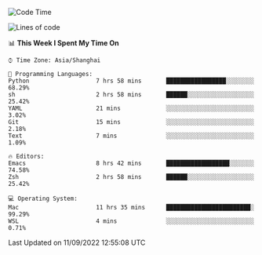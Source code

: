 <!--START_SECTION:waka-->
![Code Time](http://img.shields.io/badge/Code%20Time-858%20hrs%206%20mins-blue)

![Lines of code](https://img.shields.io/badge/From%20Hello%20World%20I%27ve%20Written-22%20Thousand%20lines%20of%20code-blue)

📊 **This Week I Spent My Time On** 

```text
⌚︎ Time Zone: Asia/Shanghai

💬 Programming Languages: 
Python                   7 hrs 58 mins       █████████████████░░░░░░░░   68.29% 
sh                       2 hrs 58 mins       ██████░░░░░░░░░░░░░░░░░░░   25.42% 
YAML                     21 mins             ░░░░░░░░░░░░░░░░░░░░░░░░░   3.02% 
Git                      15 mins             ░░░░░░░░░░░░░░░░░░░░░░░░░   2.18% 
Text                     7 mins              ░░░░░░░░░░░░░░░░░░░░░░░░░   1.09%

🔥 Editors: 
Emacs                    8 hrs 42 mins       ██████████████████░░░░░░░   74.58% 
Zsh                      2 hrs 58 mins       ██████░░░░░░░░░░░░░░░░░░░   25.42%

💻 Operating System: 
Mac                      11 hrs 35 mins      ████████████████████████░   99.29% 
WSL                      4 mins              ░░░░░░░░░░░░░░░░░░░░░░░░░   0.71%

```


 Last Updated on 11/09/2022 12:55:08 UTC
<!--END_SECTION:waka-->
